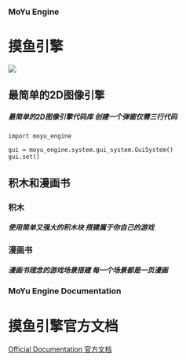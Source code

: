 
### MoYu Engine
# 摸鱼引擎

![]([图片地址](https://github.com/MoYuStudio/MoYuEngine/raw/main/moyu_engine/assets/graphics/logo_black.png))

## 最简单的2D图像引擎
##### 最简单的2D图像引擎代码库 创建一个弹窗仅需三行代码

    import moyu_engine

    gui = moyu_engine.system.gui_system.GuiSystem()
    gui.set()

## 积木和漫画书
### 积木
##### 使用简单又强大的积木块 搭建属于你自己的游戏
### 漫画书
##### 漫画书理念的游戏场景搭建 每一个场景都是一页漫画

### MoYu Engine Documentation
# 摸鱼引擎官方文档
[Official Documentation 官方文档](https://github.com/MoYuStudio/MoYuEngine/blob/main/moyu_engine/data/moyu_engine_doc.md)